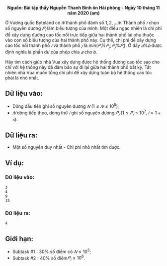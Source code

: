 **<center>Nguồn: Bài tập thầy Nguyễn Thanh Bình ôn Hải phòng - Ngày 10 tháng 11 năm 2020 (am)</center>**

Ở Vương quốc Byteland có $𝑁$ thành phố đánh số $1, 2, ... 𝑁$. Thành phố $𝑖$ chọn số nguyên dương $𝑃_𝑖$ làm biểu tượng của mình. Một điều ngạc nhiên là chi  phí để xây dựng đường cao tốc nối trực tiếp giữa hai thành  phố lại phụ  thuộc vào con số biểu tượng của hai  thành phố này. Cụ thể, chi phí để xây dựng cao tốc nối thành phố $𝑖$ và thành phố $𝑗$ là $min (𝑃_𝑖 \% 𝑃_𝑗, 𝑃_𝑗 \% 𝑃_𝑖)$. Ở đây $𝑎 \% 𝑏$ được định nghĩa là phần dư của phép chia $𝑎$ cho $b$.

Hãy tìm cách giúp nhà Vua xây dựng được hệ thống đường cao tốc sao cho chỉ với hệ thống này đã đảm bảo sự đi lại giữa hai thành phố bất kỳ. Tất nhiên nhà Vua muốn tổng chi phí để xây dựng toàn bộ hệ thống cao tốc phải là nhỏ nhất.

## Dữ liệu vào:
- Dòng đầu tiên ghi số nguyên dương $𝑁\ (1 ≤ 𝑁 ≤ 10^5)$;
- $𝑁$ dòng tiếp theo, dòng thứ $𝑖$ ghi số nguyên dương $𝑃_𝑖\ (1 ≤ 𝑃_𝑖 ≤ 10^7, 𝑖 = 1 ÷ 𝑛)$.

## Dữ liệu ra:
- Một số nguyên duy nhất - Chi phí nhỏ nhất tìm được.

## Ví dụ:
### Dữ liệu vào:
```
3
4
9
15
```

### Dữ liệu ra:
```
4
```

## Giới hạn:
- Subtask $\#1: 30\%$ số điểm có $𝑁 ≤ 10^3$;
- Subtask $\#2: 40\%$ số điểm$𝑃_𝑖 ≤ 10^6$.